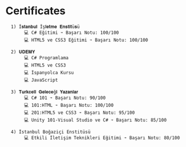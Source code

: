 # Certificates 
      1) İ𝐬𝐭𝐚𝐧𝐛𝐮𝐥 İş𝐥𝐞𝐭𝐦𝐞 𝐄𝐧𝐬𝐭𝐢𝐭ü𝐬ü
           💻 C# Eğitimi ➛ Başarı Notu: 100/100
           💻 HTML5 ve CSS3 Eğitimi ➛ Başarı Notu: 100/100
           
      2) 𝐔𝐃𝐄𝐌𝐘
           💻 C# Programlama
           💻 HTML5 ve CSS3
           💻 İspanyolca Kursu
           💻 JavaScript
           
      3) 𝐓𝐮𝐫𝐤𝐜𝐞𝐥𝐥 𝐆𝐞𝐥𝐞𝐜𝐞ğ𝐢 𝐘𝐚𝐳𝐚𝐧𝐥𝐚𝐫
           💻 C# 101 ➛ Başarı Notu: 90/100
           💻 101:HTML ➛ Başarı Notu: 100/100
           💻 201:HTML5 ve CSS3 ➛ Başarı Notu: 95/100
           💻 Unity 101-Visual Studio ve C# ➛ Başarı Notu: 85/100
      
      4) İstanbul Boğaziçi Enstitüsü
           💻 Etkili İletişim Teknikleri Eğitimi ➛ Başarı Notu: 80/100
